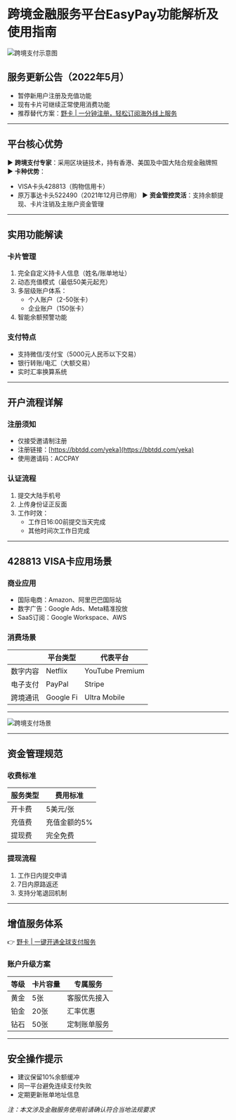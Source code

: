 # 跨境金融服务平台EasyPay功能解析及使用指南

![跨境支付示意图](https://bbtdd.com/wp-content/uploads/img/2659408392.webp)

## 服务更新公告（2022年5月）
- 暂停新用户注册及充值功能
- 现有卡片可继续正常使用消费功能
- 推荐替代方案：[野卡 | 一分钟注册，轻松订阅海外线上服务](https://bbtdd.com/yeka)

---

## 平台核心优势
▶ **跨境支付专家**：采用区块链技术，持有香港、美国及中国大陆合规金融牌照  
▶ **卡种优势**：
- VISA卡头428813（购物信用卡）
- 原万事达卡头522490（2021年12月已停用）
▶ **资金管控灵活**：支持余额提现、卡片注销及主账户资金管理

---

## 实用功能解读
### 卡片管理
1. 完全自定义持卡人信息（姓名/账单地址）
2. 动态充值模式（最低50美元起充）
3. 多层级账户体系：
   - 个人账户（2-50张卡）
   - 企业账户（150张卡）
4. 智能余额预警功能

### 支付特点
- 支持微信/支付宝（5000元人民币以下交易）
- 银行转账/电汇（大额交易）
- 实时汇率换算系统

---

## 开户流程详解
### 注册须知
- 仅接受邀请制注册
- 注册链接：[https://bbtdd.com/yeka](https://bbtdd.com/yeka)
- 使用邀请码：ACCPAY

### 认证流程
1. 提交大陆手机号
2. 上传身份证正反面
3. 工作时效：
   - 工作日16:00前提交当天完成
   - 其他时间次工作日完成

---

## 428813 VISA卡应用场景
### 商业应用
- 国际电商：Amazon、阿里巴巴国际站
- 数字广告：Google Ads、Meta精准投放
- SaaS订阅：Google Workspace、AWS

### 消费场景
|| 平台类型 | 代表平台 |
|---|---|---|
| 数字内容 | Netflix | YouTube Premium |
| 电子支付 | PayPal | Stripe |
| 跨境通讯 | Google Fi | Ultra Mobile |

---

![跨境支付场景](https://bbtdd.com/wp-content/uploads/img/1871364364961.webp)

---

## 资金管理规范
### 收费标准
| 服务类型 | 费用标准 |
|---|---|
| 开卡费 | 5美元/张 |
| 充值费 | 充值金额的5% |
| 提现费 | 完全免费 |

### 提现流程
1. 工作日内提交申请
2. 7日内原路返还
3. 支持分笔退回机制

---

## 增值服务体系
👉 [野卡 | 一键开通全球支付服务](https://bbtdd.com/yeka)

### 账户升级方案
| 等级 | 卡片容量 | 专属服务 |
|---|---|---|
| 黄金 | 5张 | 客服优先接入 |
| 铂金 | 20张 | 汇率优惠 |
| 钻石 | 50张 | 定制账单服务 |

---

## 安全操作提示
- 建议保留10%余额缓冲
- 同一平台避免连续支付失败
- 定期更新账单地址信息

*注：本文涉及金融服务使用前请确认符合当地法规要求*